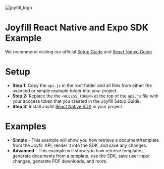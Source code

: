 ![joyfill_logo](https://github.com/joyfill/examples/assets/5873346/4943ecf8-a718-4c97-a917-0c89db014e49)

# Joyfill React Native and Expo SDK Example

We recommend visiting our official [Setup Guide](https://docs.joyfill.io/docs/quick-start) and [React Native Guide](https://docs.joyfill.io/docs/react-native)

# Setup

* **Step 1:** Copy the `api.js` in the root folder and all files from either the avanced or simple example folder into your project.
* **Step 2:** Replace the the `<ACCESS_TOKEN>` at the top of the `api.js` file with your acccess token that you created in the Joyfill Setup Guide.
* **Step 3:** Install Joyfill [React Native SDK](https://www.npmjs.com/package/@joyfill/components-react-native) in your project.

# Examples

* **Simple** - This example will show you how retrieve a document/template from the Joyfill API, render it into the SDK, and save any changes.
* **Advanced** - This example will show you how retrieve templates, generate documents from a template, use the SDK, save user input changes, generate PDF downloads, and more.

